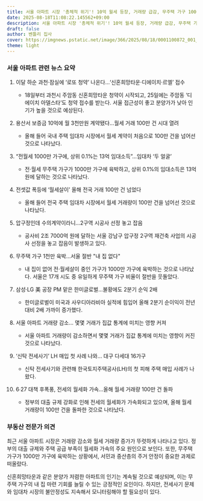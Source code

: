 ```yaml
---
title: 서울 아파트 시장 '총체적 위기'! 10억 월세 등장, 거래량 급감, 무주택 가구 1000만 돌파... 당신의 집은 안전한가요?
date: 2025-08-18T11:08:22.145562+09:00
description: 서울 아파트 시장 '총체적 위기'! 10억 월세 등장, 거래량 급감, 무주택 가구 1000만 돌파... 당신의 집은 안전한가요?
draft: false
author: 벤틀리 집사
cover: https://imgnews.pstatic.net/image/366/2025/08/18/0001100872_001_20250818070107522.jpg
theme: light
---
```


### 서울 아파트 관련 뉴스 요약

1. 이달 하순 과천·잠실에 ‘로또 청약’ 나온다…‘신혼희망타운·디에이치·르엘’ 접수  
   - 18일부터 과천시 주암동 신혼희망타운 청약이 시작되고, 25일에는 주암동 ‘디에이치 아델스타’도 청약 접수를 받는다. 서울 접근성이 좋고 분양가가 낮아 인기가 높을 것으로 예상된다.

2. 용산서 보증금 10억에 월 3천만원 계약됐다…월세 거래 100만 건 시대 열려  
   - 올해 들어 국내 주택 임대차 시장에서 월세 계약이 처음으로 100만 건을 넘어선 것으로 나타났다.

3. “전월세 1000만 가구에, 상위 0.1%는 13억 임대소득”…임대차 ‘두 얼굴’  
   - 전·월세 무주택 가구가 1000만 가구에 육박하고, 상위 0.1%의 임대소득은 13억 원에 달하는 것으로 나타났다.

4. 전셋값 폭등에 ‘월세살이’ 올해 전국 거래 100만 건 넘었다  
   - 올해 들어 전국 주택 임대차 시장에서 월세 거래량이 100만 건을 넘어선 것으로 나타났다.

5. 압구정인데 수의계약이라니…2구역 시공사 선정 놓고 잡음  
   - 공사비 2조 7000억 원에 달하는 서울 강남구 압구정 2구역 재건축 사업의 시공사 선정을 놓고 잡음이 발생하고 있다.

6. 무주택 가구 1천만 육박…서울 절반 "내 집 없다"  
   - 내 집이 없어 전·월세살이 중인 가구가 1000만 가구에 육박하는 것으로 나타났다. 서울은 17개 시도 중 유일하게 무주택 가구 비율이 절반을 웃돌았다.

7. 삼성·LG 美 공장 PM 맡은 한미글로벌…불황에도 2분기 순익 2배  
   - 한미글로벌이 미국과 사우디아라비아 실적에 힘입어 올해 2분기 순이익이 전년 대비 2배 가까이 증가했다.

8. 서울 아파트 거래량 감소… 몇몇 거래가 집값 통계에 미치는 영향 커져  
   - 서울 아파트 거래량이 감소하면서 몇몇 거래가 집값 통계에 미치는 영향이 커진 것으로 나타났다.

9. ‘신탁 전세사기’ LH 매입 첫 사례 나와… 대구 다세대 16가구  
   - 신탁 전세사기와 관련해 한국토지주택공사(LH)의 첫 피해 주택 매입 사례가 나왔다.

10. 6∙27 대책 후폭풍, 전세의 월세화 가속…올해 월세 거래량 100만 건 돌파  
    - 정부의 대출 규제 강화로 인해 전세의 월세화가 가속화되고 있으며, 올해 월세 거래량이 100만 건을 돌파한 것으로 나타났다.

### 부동산 전문가 의견

최근 서울 아파트 시장은 거래량 감소와 월세 거래량 증가가 뚜렷하게 나타나고 있다. 정부의 대출 규제와 주택 공급 부족이 월세화 가속의 주요 원인으로 보인다. 또한, 무주택 가구가 1000만 가구에 육박하는 상황에서, 서민과 중산층의 주거 안정이 중요한 과제로 떠올랐다.

신혼희망타운과 같은 분양가 저렴한 아파트의 인기는 계속될 것으로 예상되며, 이는 무주택 가구의 내 집 마련 기회를 늘릴 수 있는 긍정적인 요인이다. 하지만, 전세사기 문제와 임대차 시장의 불안정성도 지속해서 모니터링해야 할 필요성이 있다.